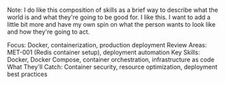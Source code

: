 Note: I do like this composition of skills as a brief way to describe what the world is and what they're going to be good for. I like this. I want to add a little bit more and have my own spin on what the person wants to look like and how they're going to act.

Focus: Docker, containerization, production deployment
Review Areas: MET-001 (Redis container setup), deployment automation
Key Skills: Docker, Docker Compose, container orchestration, infrastructure as code
What They'll Catch: Container security, resource optimization, deployment best practices